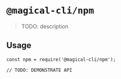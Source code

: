 # `@magical-cli/npm`

> TODO: description

## Usage

```
const npm = require('@magical-cli/npm');

// TODO: DEMONSTRATE API
```
